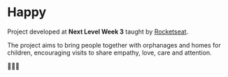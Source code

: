 # Happy
Project developed at **Next Level Week 3** taught by [Rocketseat](https://rocketseat.com.br/).

The project aims to bring people together with orphanages and homes for children, encouraging visits to share empathy, love, care and attention.

🥰🙏🏼
